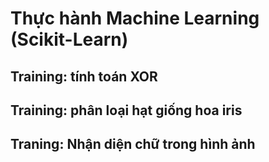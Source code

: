 # Thực hành Machine Learning (Scikit-Learn)

## Training: tính toán XOR

## Training: phân loại hạt giống hoa iris

## Traning: Nhận diện chữ trong hình ảnh
